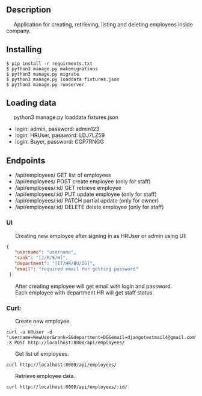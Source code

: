 ## Description    
&nbsp;&nbsp;&nbsp;&nbsp;&nbsp;Application for creating, retrieving, listing and deleting employees inside company.

## Installing  
```shell
$ pip install -r requirments.txt  
$ python3 manage.py makemigrations  
$ python3 manage.py migrate  
$ python3 manage.py loaddata fixtures.json  
$ python3 manage.py runserver  
```
    
## Loading data   
&nbsp;&nbsp;&nbsp;&nbsp;&nbsp;python3 manage.py loaddata fixtures.json  
*  login: admin, password: admin123  
*  login: HRUser, password: LDJ7LZ59  
*  login: Buyer, password: CGP7RNGG  

## Endpoints  
*   /api/employees/ GET list of employees
*   /api/employees/ POST  create employee (only for staff)  
*   /api/employees/:id/ GET retrieve employee  
*   /api/employees/:id/ PUT update employee (only for staff)  
*   /api/employees/:id/ PATCH partial update (only for owner)  
*   /api/employees/:id/ DELETE  delete employee (only for staff)  

### UI  
&nbsp;&nbsp;&nbsp;&nbsp;&nbsp; Creating new employee after signing in as HRUser or admin using UI:  

```json
{  
   "username": "username",  
   "rank": "[J/M/S/H]",  
   "department": "[IT/HR/BU/DG]",  
   "email": "required email for getting password"  
 }
 ```  

&nbsp;&nbsp;&nbsp;&nbsp;&nbsp; After creating employee will get email with login and password.  
&nbsp;&nbsp;&nbsp;&nbsp;&nbsp; Each employee with department HR will get staff status.

### Curl:  

&nbsp;&nbsp;&nbsp;&nbsp;&nbsp; Create new employee.
```shell
curl -u HRUser -d "username=NewUser&rank=S&department=DG&email=djangotestmail4@gmail.com" -X POST http://localhost:8000/api/employees/
```  
&nbsp;&nbsp;&nbsp;&nbsp;&nbsp; Get list of employees.  
```shell  
curl http://localhost:8000/api/employees/  
```  
&nbsp;&nbsp;&nbsp;&nbsp;&nbsp; Retrieve employee data.  
```shell  
curl http://localhost:8000/api/employees/:id/
```  
